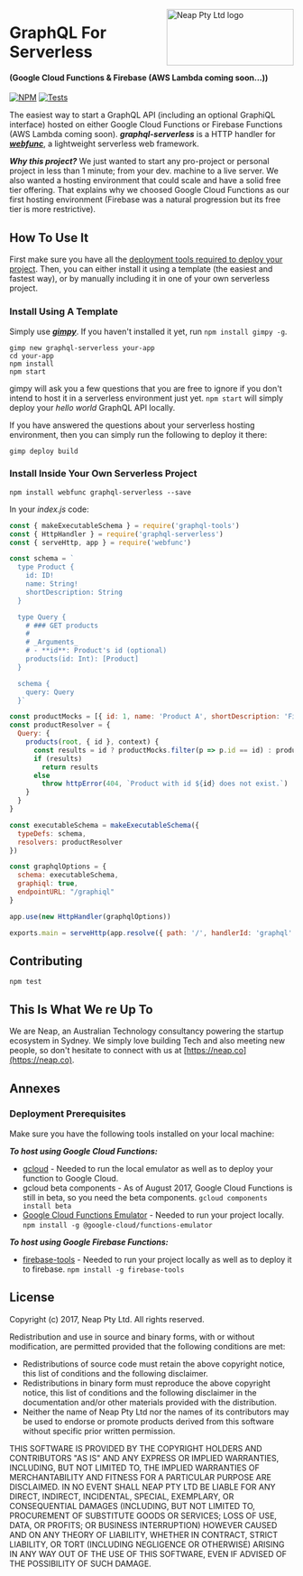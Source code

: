 <a href="https://neap.co" target="_blank"><img src="https://neap.co/img/neap_color_horizontal.png" alt="Neap Pty Ltd logo" title="Neap" height="100" width="225" style="float: right" align="right" /></a>

# GraphQL For Serverless
#### (Google Cloud Functions & Firebase (AWS Lambda coming soon...))
[![NPM][1]][2] [![Tests][3]][4]

[1]: https://img.shields.io/npm/v/graphql-serverless.svg?style=flat
[2]: https://www.npmjs.com/package/graphql-serverless
[3]: https://travis-ci.org/nicolasdao/graphql-serverless.svg?branch=master
[4]: https://travis-ci.org/nicolasdao/graphql-serverless

The easiest way to start a GraphQL API (including an optional GraphiQL interface) hosted on either Google Cloud Functions or Firebase Functions (AWS Lambda coming soon). _**graphql-serverless**_ is a HTTP handler for [_**webfunc**_](https://github.com/nicolasdao/webfunc), a lightweight serverless web framework.

_**Why this project?**_ We just wanted to start any pro-project or personal project in less than 1 minute; from your dev. machine to a live server. We also wanted a hosting environment that could scale and have a solid free tier offering. That explains why we choosed Google Cloud Functions as our first hosting environment (Firebase was a natural progression but its free tier is more restrictive).

## How To Use It
First make sure you have all the [deployment tools required to deploy your project](#deployment-prerequisites). Then, you can either install it using a template (the easiest and fastest way), or by manually including it in one of your own serverless project. 
### Install Using A Template
Simply use [_**gimpy**_](https://github.com/nicolasdao/gimpy). If you haven't installed it yet, run ```npm install gimpy -g```.
```
gimp new graphql-serverless your-app 
cd your-app
npm install
npm start
```

gimpy will ask you a few questions that you are free to ignore if you don't intend to host it in a serverless environment just yet. ```npm start``` will simply deploy your _hello world_ GraphQL API locally. 

If you have answered the questions about your serverless hosting environment, then you can simply run the following to deploy it there:
```
gimp deploy build
``` 

### Install Inside Your Own Serverless Project 

```
npm install webfunc graphql-serverless --save
```
In your _index.js_ code:

```js
const { makeExecutableSchema } = require('graphql-tools')
const { HttpHandler } = require('graphql-serverless')
const { serveHttp, app } = require('webfunc')

const schema = `
  type Product {
    id: ID!
    name: String!
    shortDescription: String
  }

  type Query {
    # ### GET products
    #
    # _Arguments_
    # - **id**: Product's id (optional)
    products(id: Int): [Product]
  }

  schema {
    query: Query
  }`

const productMocks = [{ id: 1, name: 'Product A', shortDescription: 'First product.' }, { id: 2, name: 'Product B', shortDescription: 'Second product.' }]
const productResolver = {
  Query: {
    products(root, { id }, context) {
      const results = id ? productMocks.filter(p => p.id == id) : productMocks
      if (results)
        return results
      else
        throw httpError(404, `Product with id ${id} does not exist.`)
    }
  }
}

const executableSchema = makeExecutableSchema({
  typeDefs: schema,
  resolvers: productResolver
})

const graphqlOptions = {
  schema: executableSchema,
  graphiql: true,
  endpointURL: "/graphiql"
}

app.use(new HttpHandler(graphqlOptions))

exports.main = serveHttp(app.resolve({ path: '/', handlerId: 'graphql' }))
```


## Contributing
```
npm test
```

## This Is What We re Up To
We are Neap, an Australian Technology consultancy powering the startup ecosystem in Sydney. We simply love building Tech and also meeting new people, so don't hesitate to connect with us at [https://neap.co](https://neap.co).

## Annexes
### Deployment Prerequisites
Make sure you have the following tools installed on your local machine:

_**To host using Google Cloud Functions:**_
- [gcloud](https://cloud.google.com/sdk/gcloud/) - Needed to run the local emulator as well as to deploy your function to Google Cloud.
- gcloud beta components - As of August 2017, Google Cloud Functions is still in beta, so you need the beta components.
  ```gcloud components install beta```
- [Google Cloud Functions Emulator](https://github.com/GoogleCloudPlatform/cloud-functions-emulator) - Needed to run your project locally.
  ```npm install -g @google-cloud/functions-emulator```

_**To host using Google Firebase Functions:**_
- [firebase-tools](https://github.com/firebase/firebase-tools) - Needed to run your project locally as well as to deploy it to firebase.
  ```npm install -g firebase-tools```


## License
Copyright (c) 2017, Neap Pty Ltd.
All rights reserved.

Redistribution and use in source and binary forms, with or without modification, are permitted provided that the following conditions are met:
* Redistributions of source code must retain the above copyright notice, this list of conditions and the following disclaimer.
* Redistributions in binary form must reproduce the above copyright notice, this list of conditions and the following disclaimer in the documentation and/or other materials provided with the distribution.
* Neither the name of Neap Pty Ltd nor the names of its contributors may be used to endorse or promote products derived from this software without specific prior written permission.

THIS SOFTWARE IS PROVIDED BY THE COPYRIGHT HOLDERS AND CONTRIBUTORS "AS IS" AND
ANY EXPRESS OR IMPLIED WARRANTIES, INCLUDING, BUT NOT LIMITED TO, THE IMPLIED
WARRANTIES OF MERCHANTABILITY AND FITNESS FOR A PARTICULAR PURPOSE ARE
DISCLAIMED. IN NO EVENT SHALL NEAP PTY LTD BE LIABLE FOR ANY
DIRECT, INDIRECT, INCIDENTAL, SPECIAL, EXEMPLARY, OR CONSEQUENTIAL DAMAGES
(INCLUDING, BUT NOT LIMITED TO, PROCUREMENT OF SUBSTITUTE GOODS OR SERVICES;
LOSS OF USE, DATA, OR PROFITS; OR BUSINESS INTERRUPTION) HOWEVER CAUSED AND
ON ANY THEORY OF LIABILITY, WHETHER IN CONTRACT, STRICT LIABILITY, OR TORT
(INCLUDING NEGLIGENCE OR OTHERWISE) ARISING IN ANY WAY OUT OF THE USE OF THIS
SOFTWARE, EVEN IF ADVISED OF THE POSSIBILITY OF SUCH DAMAGE.
